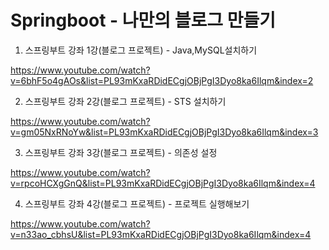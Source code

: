 # Springboot - 나만의 블로그 만들기

1. 스프링부트 강좌 1강(블로그 프로젝트) - Java,MySQL설치하기

https://www.youtube.com/watch?v=6bhF5o4gAOs&list=PL93mKxaRDidECgjOBjPgI3Dyo8ka6Ilqm&index=2

2. 스프링부트 강좌 2강(블로그 프로젝트) - STS 설치하기

https://www.youtube.com/watch?v=gm05NxRNoYw&list=PL93mKxaRDidECgjOBjPgI3Dyo8ka6Ilqm&index=3

3. 스프링부트 강좌 3강(블로그 프로젝트) - 의존성 설정

https://www.youtube.com/watch?v=rpcoHCXgGnQ&list=PL93mKxaRDidECgjOBjPgI3Dyo8ka6Ilqm&index=4

4. 스프링부트 강좌 4강(블로그 프로젝트) - 프로젝트 실행해보기

https://www.youtube.com/watch?v=n33ao_cbhsU&list=PL93mKxaRDidECgjOBjPgI3Dyo8ka6Ilqm&index=4


